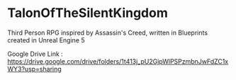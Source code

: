 # TalonOfTheSilentKingdom
 Third Person RPG inspired by Assassin's Creed, written in Blueprints created in Unreal Engine 5

Google Drive Link : https://drive.google.com/drive/folders/1t413j_pU2GjpWlPSPzmbnJwFdZC1xWY3?usp=sharing
